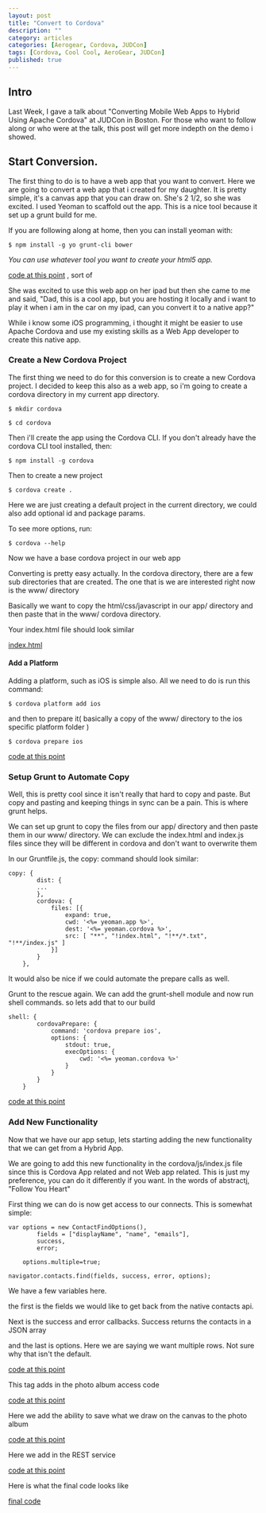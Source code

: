 ```yaml
---
layout: post
title: "Convert to Cordova"
description: ""
category: articles
categories: [Aerogear, Cordova, JUDCon]
tags: [Cordova, Cool Cool, AeroGear, JUDCon]
published: true
---
```




## Intro

Last Week, I gave a talk about "Converting Mobile Web Apps to Hybrid Using Apache Cordova" at JUDCon in Boston.  For those who want to follow along or who were at the talk,  this post will get more indepth on the demo i showed.

## Start Conversion.

The first thing to do is to have a web app that you want to convert.  Here we are going to convert a web app that i created for my daughter.  It is pretty simple,  it's a canvas app that you can draw on.  She's 2 1/2, so she was excited.  I used Yeoman to scaffold out the app.   This is a nice tool because it set up a grunt build for me.

If you are following along at home, then you can install yeoman with:

    $ npm install -g yo grunt-cli bower

_You can use whatever tool you want to create your html5 app._

[code at this point](https://github.com/lholmquist/judcon2013/tree/1.0.1) ,  sort of

She was excited to use this web app on her ipad but then she came to me and said, "Dad,  this is a cool app,  but you are hosting it locally and i want to play it when i am in the car on my ipad,   can you convert it to a native app?"

While i know some iOS programming,  i thought it might be easier to use Apache Cordova and use my existing skills as a Web App developer to create this native app.

### Create a New Cordova Project

The first thing we need to do for this conversion is to create a new Cordova project.  I decided to keep this also as a web app, so i'm going to create a cordova directory in my current app directory.

    $ mkdir cordova

    $ cd cordova

Then i'll create the app using the Cordova CLI.  If you don't already have the cordova CLI tool installed, then:

    $ npm install -g cordova

Then to create a new project

    $ cordova create .

Here we are just creating a default project in the current directory,  we could also add optional id and package params.

To see more options, run:

    $ cordova --help

Now we have a base cordova project in our web app

Converting is pretty easy actually.  In the cordova directory, there are a few sub directories that are created.  The one that is we are interested right now is the www/ directory

Basically we want to copy the html/css/javascript in our app/ directory and then paste that in the www/ cordova directory.

Your index.html file should look similar

[index.html](https://github.com/lholmquist/judcon2013/blob/1.1.0/cordova/www/index.html)


#### Add a Platform

Adding a platform, such as iOS is simple also. All we need to do is run this command:

    $ cordova platform add ios

and then to prepare it( basically a copy of the www/ directory to the ios specific platform folder )

    $ cordova prepare ios

[code at this point](https://github.com/lholmquist/judcon2013/tree/1.1.0)


### Setup Grunt to Automate Copy

Well, this is pretty cool since it isn't really that hard to copy and paste.  But copy and pasting and keeping things in sync can be a pain.  This is where grunt helps.

We can set up grunt to copy the files from our app/ directory and then paste them in our www/ directory.  We can exclude the index.html and index.js files since they will be different in cordova and don't want to overwrite them

In our Gruntfile.js, the copy: command should look similar:

    copy: {
            dist: {
            ...
            },
            cordova: {
                files: [{
                    expand: true,
                    cwd: '<%= yeoman.app %>',
                    dest: '<%= yeoman.cordova %>',
                    src: [ "**", "!index.html", "!**/*.txt", "!**/index.js" ]
                }]
            }
        },


It would also be nice if we could automate the prepare calls as well.

Grunt to the rescue again.  We can add the grunt-shell module and now run shell commands.  so lets add that to our build

    shell: {
            cordovaPrepare: {
                command: 'cordova prepare ios',
                options: {
                    stdout: true,
                    execOptions: {
                        cwd: '<%= yeoman.cordova %>'
                    }
                }
            }
        }

[code at this point](https://github.com/lholmquist/judcon2013/tree/1.1.1)


### Add New Functionality

Now that we have our app setup, lets starting adding the new functionality that we can get from a Hybrid App.

We are going to add this new functionality in the cordova/js/index.js file since this is Cordova App related and not Web app related.  This is just my preference, you can do it differently if you want.  In the words of abstractj,  "Follow You Heart"

First thing we can do is now get access to our connects.  This is somewhat simple:

    var options = new ContactFindOptions(),
            fields = ["displayName", "name", "emails"],
            success,
            error;

        options.multiple=true;

    navigator.contacts.find(fields, success, error, options);

We have a few variables here.

the first is the fields we would like to get back from the native contacts api.

Next is the success and error callbacks. Success returns the contacts in a JSON array

and the last is options.   Here we are saying we want multiple rows.  Not sure why that isn't the default.


[code at this point](https://github.com/lholmquist/judcon2013/tree/1.2.0)


This tag adds in the photo album access code

[code at this point](https://github.com/lholmquist/judcon2013/tree/1.3.0)


Here we add the ability to save what we draw on the canvas to the photo album

[code at this point](https://github.com/lholmquist/judcon2013/tree/1.4.0)


Here we add in the REST service

[code at this point](https://github.com/lholmquist/judcon2013/tree/1.5.0)


Here is what the final code looks like

[final code](https://github.com/lholmquist/judcon2013)






